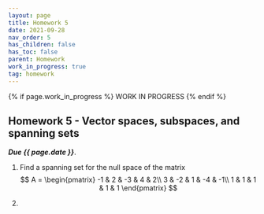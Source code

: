 ```yaml
---
layout: page
title: Homework 5
date: 2021-09-28
nav_order: 5
has_children: false
has_toc: false
parent: Homework
work_in_progress: true
tag: homework 
---
```


{% if page.work_in_progress %}
    WORK IN PROGRESS
{% endif %}

## Homework 5 - Vector spaces, subspaces, and spanning sets

**_Due {{ page.date }}_**. 

1. Find a spanning set for the null space of the matrix
$$
    A = 
    \begin{pmatrix}
        -1 & 2 & -3 & 4 & 2\\
        3 & -2 & 1 & -4 & -1\\
        1 & 1 & 1 & 1 & 1
    \end{pmatrix}
$$

2. 
